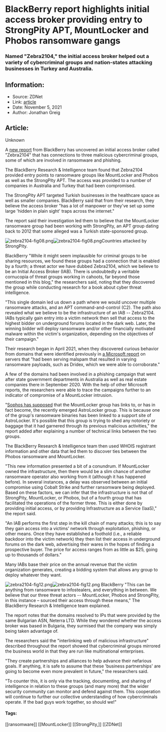 # BlackBerry report highlights initial access broker providing entry to StrongPity APT, MountLocker and Phobos ransomware gangs
### Named "Zebra2104," the initial access broker helped out a variety of cybercriminal groups and nation-states attacking businesses in Turkey and Australia.

## Information:
+ Source: ZDNet
+ Link: [article](https://www.zdnet.com/article/blackberry-report-highlights-initial-access-broker-providing-entry-to-strongpity-apt-mountlocker-and-phobos-ransomware-gangs/)
+ Date: November 5, 2021
+ Author: Jonathan Greig


## Article:
Unknown

A [new report](https://blogs.blackberry.com/en/2021/11/zebra2104) from BlackBerry has uncovered an initial access broker called "Zebra2104" that has connections to three malicious cybercriminal groups, some of which are involved in ransomware and phishing. 


The BlackBerry Research & Intelligence team found that Zebra2104 provided entry points to ransomware groups like MountLocker and Phobos as well as the StrongPity APT. The access was provided to a number of companies in Australia and Turkey that had been compromised.

The StrongPity APT targeted Turkish businesses in the healthcare space as well as smaller companies. BlackBerry said that from their research, they believe the access broker "has a lot of manpower or they've set up some large 'hidden in plain sight' traps across the internet."

The report said their investigation led them to believe that the MountLocker ransomware group had been working with StrongPity, an APT group dating back to 2012 that some alleged was a Turkish state-sponsored group. 

![zebra2104-fig08.png]()![zebra2104-fig08.png](https://www.zdnet.com/a/img/resize/5f7a4cd7a2668a595fcc64654b8fa75024812ee3/2021/11/05/f5958f97-ac4c-4441-9201-e9e988fc6efc/zebra2104-fig08.png?width=470&fit=bounds&auto=webp)Countries attacked by StrongPity.


 BlackBerry
 "While it might seem implausible for criminal groups to be sharing resources, we found these groups had a connection that is enabled by a fourth; a threat actor we have dubbed Zebra2104, which we believe to be an Initial Access Broker (IAB). There is undoubtedly a veritable cornucopia of threat groups working in cahoots, far beyond those mentioned in this blog," the researchers said, noting that they discovered the group while conducting research for a book about cyber threat intelligence.

"This single domain led us down a path where we would uncover multiple ransomware attacks, and an APT command-and-control (C2). The path also revealed what we believe to be the infrastructure of an IAB -- Zebra2104. IABs typically gain entry into a victim network then sell that access to the highest bidder on underground forums located in the dark web. Later, the winning bidder will deploy ransomware and/or other financially motivated malware within the victim's organization, depending on the objectives of their campaign." 


Their research began in April 2021, when they discovered curious behavior from domains that were identified previously in [a Microsoft report](https://www.microsoft.com/security/blog/2021/02/01/what-tracking-an-attacker-email-infrastructure-tells-us-about-persistent-cybercriminal-operations/) on servers that "had been serving malspam that resulted in varying ransomware payloads, such as Dridex, which we were able to corroborate."






A few of the domains had been involved in a phishing campaign that went after state government departments in Australia as well as real estate companies there in September 2020. With the help of other Microsoft reports, the researchers were able to trace the campaigns further to an indicator of compromise of a MountLocker intrusion.

"[Sophos has supposed](https://www.securitymagazine.com/articles/94954-sophos-identifies-connection-between-mount-locker-and-astro-locker-team-ransomware) that the MountLocker group has links to, or has in fact become, the recently emerged AstroLocker group. This is because one of the group's ransomware binaries has been linked to a support site of AstroLocker. It's possible that this group is trying to shed any notoriety or baggage that it had garnered through its previous malicious activities," the report added after explaining a number of technical links between the two groups. 

The BlackBerry Research & Intelligence team then used WHOIS registrant information and other data that led them to discover ties between the Phobos ransomware and MountLocker. 

"This new information presented a bit of a conundrum. If MountLocker owned the infrastructure, then there would be a slim chance of another ransomware operator also working from it (although it has happened before). In several instances, a delay was observed between an initial compromise using Cobalt Strike and further ransomware being deployed. Based on these factors, we can infer that the infrastructure is not that of StrongPity, MountLocker, or Phobos, but of a fourth group that has facilitated the operations of the former three. This is either done by providing initial access, or by providing Infrastructure as a Service (IaaS)," the report said. 

"An IAB performs the first step in the kill chain of many attacks; this is to say they gain access into a victims' network through exploitation, phishing, or other means. Once they have established a foothold (i.e., a reliable backdoor into the victim network) they then list their access in underground forums on the dark web, advertising their wares in the hopes of finding a prospective buyer. The price for access ranges from as little as $25, going up to thousands of dollars." 

Many IABs base their price on the annual revenue that the victim organization generates, creating a bidding system that allows any group to deploy whatever they want. 

![zebra2104-fig12.png]()![zebra2104-fig12.png](https://www.zdnet.com/a/img/resize/34c31c6ae680b3c13202a13fa909e2527c6dcead/2021/11/05/48db95fe-252d-4f0f-aa68-c09ea5bbaf9d/zebra2104-fig12.png?width=470&fit=bounds&auto=webp)
 BlackBerry
 "This can be anything from ransomware to infostealers, and everything in between. We believe that our three threat actors -- MountLocker, Phobos and StrongPity, in this instance – sourced their access through these means," The BlackBerry Research & Intelligence team explained.

The report notes that the domains resolved to IPs that were provided by the same Bulgarian ASN, Neterra LTD. While they wondered whether the access broker was based in Bulgaria, they surmised that the company was simply being taken advantage of. 

The researchers said the "interlinking web of malicious infrastructure" described throughout the report showed that cybercriminal groups mirrored the business world in that they are run like multinational enterprises. 

"They create partnerships and alliances to help advance their nefarious goals. If anything, it is safe to assume that these 'business partnerships' are going to become even more prevalent in future," the researchers said. 

"To counter this, it is only via the tracking, documenting, and sharing of intelligence in relation to these groups (and many more) that the wider security community can monitor and defend against them. This cooperation will continue to further our collective understanding of how cybercriminals operate. If the bad guys work together, so should we!"





#### Tags:
[[ransomware]] [[MountLocker]] [[StrongPity,]] [[ZDNet]]
